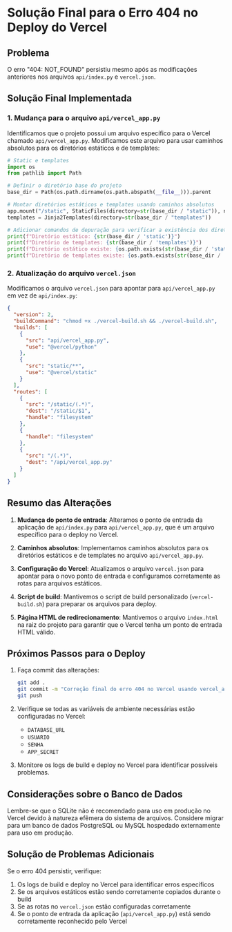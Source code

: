 # Solução Final para o Erro 404 no Deploy do Vercel

## Problema

O erro "404: NOT_FOUND" persistiu mesmo após as modificações anteriores nos arquivos `api/index.py` e `vercel.json`.

## Solução Final Implementada

### 1. Mudança para o arquivo `api/vercel_app.py`

Identificamos que o projeto possui um arquivo específico para o Vercel chamado `api/vercel_app.py`. Modificamos este arquivo para usar caminhos absolutos para os diretórios estáticos e de templates:

```python
# Static e templates
import os
from pathlib import Path

# Definir o diretório base do projeto
base_dir = Path(os.path.dirname(os.path.abspath(__file__))).parent

# Montar diretórios estáticos e templates usando caminhos absolutos
app.mount("/static", StaticFiles(directory=str(base_dir / "static")), name="static")
templates = Jinja2Templates(directory=str(base_dir / "templates"))

# Adicionar comandos de depuração para verificar a existência dos diretórios
print(f"Diretório estático: {str(base_dir / 'static')}")
print(f"Diretório de templates: {str(base_dir / 'templates')}")
print(f"Diretório estático existe: {os.path.exists(str(base_dir / 'static'))}")
print(f"Diretório de templates existe: {os.path.exists(str(base_dir / 'templates'))}")
```

### 2. Atualização do arquivo `vercel.json`

Modificamos o arquivo `vercel.json` para apontar para `api/vercel_app.py` em vez de `api/index.py`:

```json
{
  "version": 2,
  "buildCommand": "chmod +x ./vercel-build.sh && ./vercel-build.sh",
  "builds": [
    {
      "src": "api/vercel_app.py",
      "use": "@vercel/python"
    },
    {
      "src": "static/**",
      "use": "@vercel/static"
    }
  ],
  "routes": [
    {
      "src": "/static/(.*)",
      "dest": "/static/$1",
      "handle": "filesystem"
    },
    {
      "handle": "filesystem"
    },
    {
      "src": "/(.*)",
      "dest": "/api/vercel_app.py"
    }
  ]
}
```

## Resumo das Alterações

1. **Mudança do ponto de entrada**: Alteramos o ponto de entrada da aplicação de `api/index.py` para `api/vercel_app.py`, que é um arquivo específico para o deploy no Vercel.

2. **Caminhos absolutos**: Implementamos caminhos absolutos para os diretórios estáticos e de templates no arquivo `api/vercel_app.py`.

3. **Configuração do Vercel**: Atualizamos o arquivo `vercel.json` para apontar para o novo ponto de entrada e configuramos corretamente as rotas para arquivos estáticos.

4. **Script de build**: Mantivemos o script de build personalizado (`vercel-build.sh`) para preparar os arquivos para deploy.

5. **Página HTML de redirecionamento**: Mantivemos o arquivo `index.html` na raiz do projeto para garantir que o Vercel tenha um ponto de entrada HTML válido.

## Próximos Passos para o Deploy

1. Faça commit das alterações:
   ```bash
   git add .
   git commit -m "Correção final do erro 404 no Vercel usando vercel_app.py"
   git push
   ```

2. Verifique se todas as variáveis de ambiente necessárias estão configuradas no Vercel:
   - `DATABASE_URL`
   - `USUARIO`
   - `SENHA`
   - `APP_SECRET`

3. Monitore os logs de build e deploy no Vercel para identificar possíveis problemas.

## Considerações sobre o Banco de Dados

Lembre-se que o SQLite não é recomendado para uso em produção no Vercel devido à natureza efêmera do sistema de arquivos. Considere migrar para um banco de dados PostgreSQL ou MySQL hospedado externamente para uso em produção.

## Solução de Problemas Adicionais

Se o erro 404 persistir, verifique:

1. Os logs de build e deploy no Vercel para identificar erros específicos
2. Se os arquivos estáticos estão sendo corretamente copiados durante o build
3. Se as rotas no `vercel.json` estão configuradas corretamente
4. Se o ponto de entrada da aplicação (`api/vercel_app.py`) está sendo corretamente reconhecido pelo Vercel
